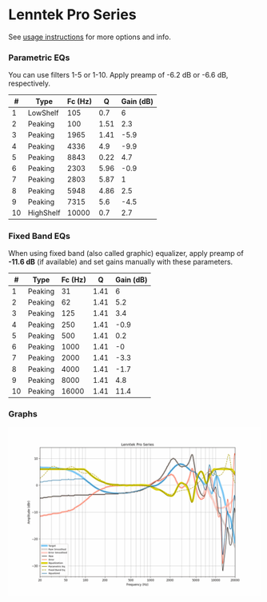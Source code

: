 # Lenntek Pro Series
See [usage instructions](https://github.com/jaakkopasanen/AutoEq#usage) for more options and info.

### Parametric EQs
You can use filters 1-5 or 1-10. Apply preamp of -6.2 dB or -6.6 dB, respectively.

|   # | Type      |   Fc (Hz) |    Q |   Gain (dB) |
|-----|-----------|-----------|------|-------------|
|   1 | LowShelf  |       105 | 0.7  |         6   |
|   2 | Peaking   |       100 | 1.51 |         2.3 |
|   3 | Peaking   |      1965 | 1.41 |        -5.9 |
|   4 | Peaking   |      4336 | 4.9  |        -9.9 |
|   5 | Peaking   |      8843 | 0.22 |         4.7 |
|   6 | Peaking   |      2303 | 5.96 |        -0.9 |
|   7 | Peaking   |      2803 | 5.87 |         1   |
|   8 | Peaking   |      5948 | 4.86 |         2.5 |
|   9 | Peaking   |      7315 | 5.6  |        -4.5 |
|  10 | HighShelf |     10000 | 0.7  |         2.7 |

### Fixed Band EQs
When using fixed band (also called graphic) equalizer, apply preamp of **-11.6 dB** (if available) and set gains manually with these parameters.

|   # | Type    |   Fc (Hz) |    Q |   Gain (dB) |
|-----|---------|-----------|------|-------------|
|   1 | Peaking |        31 | 1.41 |         6   |
|   2 | Peaking |        62 | 1.41 |         5.2 |
|   3 | Peaking |       125 | 1.41 |         3.4 |
|   4 | Peaking |       250 | 1.41 |        -0.9 |
|   5 | Peaking |       500 | 1.41 |         0.2 |
|   6 | Peaking |      1000 | 1.41 |        -0   |
|   7 | Peaking |      2000 | 1.41 |        -3.3 |
|   8 | Peaking |      4000 | 1.41 |        -1.7 |
|   9 | Peaking |      8000 | 1.41 |         4.8 |
|  10 | Peaking |     16000 | 1.41 |        11.4 |

### Graphs
![](./Lenntek%20Pro%20Series.png)
